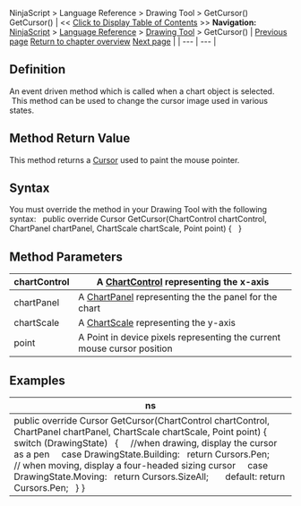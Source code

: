 ﻿
NinjaScript \> Language Reference \> Drawing Tool \> GetCursor()
GetCursor()
| \<\< [Click to Display Table of Contents](getcursor.md) \>\> **Navigation:**     [NinjaScript](ninjascript-1.md) \> [Language Reference](language_reference_wip-1.md) \> [Drawing Tool](drawing_tools-1.md) \> GetCursor() | [Previous page](getclosestanchor-1.md) [Return to chapter overview](drawing_tools-1.md) [Next page](getselectionpoints-1.md) |
| --- | --- |
## Definition
An event driven method which is called when a chart object is selected.  This method can be used to change the cursor image used in various states.
 
## Method Return Value
This method returns a [Cursor](https://msdn.microsoft.com/en-us/library/system.windows.forms.cursor(v=vs.110).aspx) used to paint the mouse pointer.
## 
## Syntax
You must override the method in your Drawing Tool with the following syntax:
 
public override Cursor GetCursor(ChartControl chartControl, ChartPanel chartPanel, ChartScale chartScale, Point point)
{
 
}
## 
## Method Parameters
| chartControl | A [ChartControl](chartcontrol-1.md) representing the x\-axis |
| --- | --- |
| chartPanel | A [ChartPanel](chartpanel-1.md) representing the the panel for the chart |
| chartScale | A [ChartScale](chartscale-1.md) representing the y\-axis |
| point | A Point in device pixels representing the current mouse cursor position |
## 
## 
## Examples
| ns |
| --- |
| public override Cursor GetCursor(ChartControl chartControl, ChartPanel chartPanel, ChartScale chartScale, Point point) {    switch (DrawingState)    {      //when drawing, display the cursor as a pen      case DrawingState.Building:   return Cursors.Pen;        // when moving, display a four\-headed sizing cursor      case DrawingState.Moving:   return Cursors.SizeAll;        default: return Cursors.Pen;    } } |

